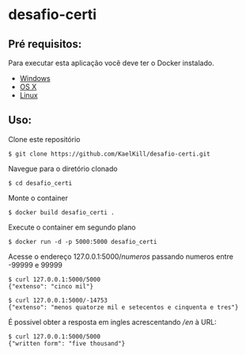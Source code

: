 # desafio-certi

## Pré requisitos:
Para executar esta aplicação você deve ter o Docker instalado.
* [Windows](https://docs.docker.com/windows/started)
* [OS X](https://docs.docker.com/mac/started/)
* [Linux](https://docs.docker.com/linux/started/)

## Uso:
Clone este repositório
```shell
$ git clone https://github.com/KaelKill/desafio-certi.git
```
Navegue para o diretório clonado
```shell
$ cd desafio_certi
```

Monte o container
```shell
$ docker build desafio_certi .
```
Execute o container em segundo plano
```shell
$ docker run -d -p 5000:5000 desafio_certi
```

Acesse o endereço 127.0.0.1:5000/*numeros* passando numeros entre -99999 e 99999
```shell
$ curl 127.0.0.1:5000/5000
{"extenso": "cinco mil"}

$ curl 127.0.0.1:5000/-14753
{"extenso": "menos quatorze mil e setecentos e cinquenta e tres"}
```
É possivel obter a resposta em ingles acrescentando */en* à URL:
```shell
$ curl 127.0.0.1:5000/5000
{"written form": "five thousand"}
```
